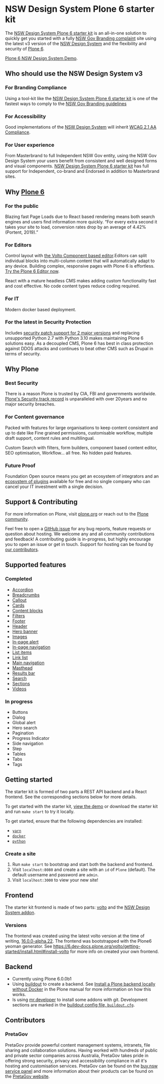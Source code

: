 # NSW Design System Plone 6 starter kit

The [NSW Design System Plone 6 starter kit](https://digitalnsw.pretagov.com.au/) is an all-in-one solution to quickly get you started with a fully [NSW Gov Branding complaint](https://www.nsw.gov.au/branding/nsw-government-brand-framework)
site using the latest v3 version of the [NSW Design System](https://github.com/digitalnsw/nsw-design-system) and the flexibility and security of [Plone 6](https://plone.org/what-is-plone/plone/plone-6).

[Plone 6 NSW Design System Demo](https://digitalnsw.pretagov.com.au/).

## Who should use the NSW Design System v3

### For Branding Compliance

Using a tool-kit like the [NSW Design System Plone 6 starter kit](https://digitalnsw.pretagov.com.au/) is one of the fastest ways to comply to the [NSW Gov Branding guidelines](https://www.nsw.gov.au/branding/nsw-government-brand-framework)

### For Accessibility

Good implementations of the [NSW Design System](https://github.com/digitalnsw/nsw-design-system) will inherit [WCAG 2.1 AA Compliance](https://www.digital.nsw.gov.au/delivery/accessibility-and-inclusivity/accessibility-resources).

### For User experience

From Masterbrand to full Independent NSW Gov entity, using the NSW Gov Design System your users benefit from consistent and well designed forms and visual components. [NSW Design System Plone 6 starter kit](https://digitalnsw.pretagov.com.au/) has full support for Independent, co-brand and Endorsed in addition to Masterbrand sites.

## Why [Plone 6](https://plone.org/what-is-plone/plone/plone-6)

### For the public

Blazing fast Page Loads due to React based rendering means both search engines and users find information more quickly. “For every extra second it takes your site to load, conversion rates drop by an average of 4.42% (Portent, 2019).”

### For Editors

Control layout with [the Volto Component based editor](https://plone.org/what-is-plone/plone/plone-6).Editors can split individual blocks into multi-column content that will automatically adapt to any device. Building complex, responsive pages with Plone 6 is effortless.
[Try the Plone 6 Editor now](https://6.demo.plone.org/).

React with a mature headless CMS makes adding custom functionality fast and cost effective. No code content types reduce coding required.

### For IT

Modern docker based deployment.

### For the latest in Security Protection
Includes [security patch support for 2 major versions](https://plone.org/security/hotfixes/) and replacing unsupported Python 2.7 with Python 3.10 makes maintaining Plone 6 solutions easy. As a decoupled CMS, Plone 6 has best in class protection against DDOS attacks and continues to beat other CMS such as Drupal in terms of security.

## Why Plone

### Best Security

There is a reason Plone is trusted by CIA, FBI and governments worldwide. [Plone's Security track record](https://plone.org/security) is unparalleled with over 20years and no major security breaches.

### For Content governance

Packed with features for large organisations to keep content consistent and up to date like Fine grained permissions, customisable workflow, multiple draft support, content rules and multilingual.

Custom Search with filters, form builders, component based content editor, SEO optimisation, Workflow... all free. No hidden paid features.

### Future Proof

Foundation Open source means you get an ecosystem of integrators and an [ecosystem of plugins](https://plone.org/download/add-ons) available for free and no single company who can cancel your IT investment with a single decision.

## Support & Contributing

For more information on Plone, visit [plone.org](https://plone.org/) or reach out to the [Plone community](https://plone.org/community).

Feel free to open a [GitHub issue](https://github.com/pretagov/nsw-design-system-plone6-kit/issues) for any bug reports, feature requests or question about hosting. We welcome any and all community contributions and feedback! A contributing guide is in-progress, but highly encourage you to open an issue or get in touch. Support for hosting can be found by [our contributors](#contributors).

## Supported features

### Completed

- [Accordion](https://digitalnsw.pretagov.com.au/demo-pages/accordion)
- [Breadcrumbs](https://digitalnsw.pretagov.com.au/demo-pages)
- [Callout](https://digitalnsw.pretagov.com.au/demo-pages/callout)
- [Cards](https://digitalnsw.pretagov.com.au/demo-pages/cards)
- [Content blocks](https://digitalnsw.pretagov.com.au/demo-pages/content-blocks)
- [Filters](https://digitalnsw.pretagov.com.au/demo-pages/)
- [Footer](https://digitalnsw.pretagov.com.au/demo-pages/)
- [Header](https://digitalnsw.pretagov.com.au/demo-pages/)
- [Hero banner](https://digitalnsw.pretagov.com.au/demo-pages/hero-banner)
- [Images](https://digitalnsw.pretagov.com.au/demo-pages/images)
- [In-page alert](https://digitalnsw.pretagov.com.au/demo-pages/notifications)
- [In-page navigation](https://digitalnsw.pretagov.com.au/demo-pages/in-page-navigation)
- [List items](https://digitalnsw.pretagov.com.au/demo-pages/list-items)
- [Link list](https://digitalnsw.pretagov.com.au/demo-pages/link-list)
- [Main navigation](https://digitalnsw.pretagov.com.au/demo-pages)
- [Masthead](https://digitalnsw.pretagov.com.au/demo-pages)
- [Results bar](https://digitalnsw.pretagov.com.au/demo-pages/)
- [Search](https://digitalnsw.pretagov.com.au/demo-pages/search)
- [Sections](https://digitalnsw.pretagov.com.au/demo-pages/sections)
- [Videos](https://digitalnsw.pretagov.com.au/demo-pages/videos)

### In progress

- Buttons
- Dialog
- Global alert
- Hero search
- Pagination
- Progress Indicator
- Side navigation
- Step
- Tables
- Tabs
- Tags

## Getting started

The starter kit is formed of two parts a REST API backend and a React frontend. See the corresponding sections below for more details.

To get started with the starter kit, [view the demo](https://digitalnsw.pretagov.com.au/) or download the starter kit and run `make start` to try it locally.

To get started, ensure that the following dependencies are installed:

- [`yarn`](https://yarnpkg.com/getting-started/install)
- [`docker`](https://www.docker.com/)
- [`python`](https://www.python.org/)

### Create a site

1. Run `make start` to bootstrap and start both the backend and frontend.
2. Visit `localhost:8080` and create a site with an `id` of `Plone` (default). The default username and password are `admin`.
3. Visit `localhost:3000` to view your new site!

## Frontend

The starter kit frontend is made of two parts: [volto](https://plone.org/what-is-plone/volto) and the [NSW Design System addon](https://github.com/pretagov/nsw-design-system-plone6).

### Versions

The frontend was created using the latest volto version at the time of writing, [16.0.0-alpha.22](https://github.com/plone/volto/releases/tag/16.0.0-alpha.22). The frontend was bootstrapped with the Plone6 yeoman generator. See <https://6.dev-docs.plone.org/volto/getting-started/install.html#install-volto> for more info on created your own frontend.

## Backend

- Currently using Plone 6.0.0b1
- Using [buildout](https://www.buildout.org/en/latest/) to create a backend. See [Install a Plone backend locally without Docker](https://6.dev-docs.plone.org/volto/configuration/backend.html?highlight=buildout#install-a-plone-backend-locally-without-docker) in the Plone manual for more information on how this works.
- Is using [mr.developer](https://pypi.org/project/mr.developer/) to install some addons with git. Development sections are marked in the [buildout config file, `buildout.cfg`](backend/bin/Activate.ps1backend/buildout.cfg).

## Contributors

### PretaGov

PretaGov provide powerful content management systems, intranets, file sharing and collaboration solutions. Having worked with hundreds of public and private sector companies across Australia, PretaGov takes pride in offering strong security, privacy and accessibility compliance in all it's hosting and customisation services. PretaGov can be found on the [buy.nsw service panel](https://suppliers.buy.nsw.gov.au/supplier/profile/637) and more information about their products can be found on the [PretaGov website](https://www.pretagov.com.au/products).

